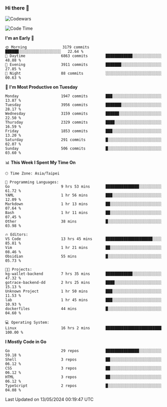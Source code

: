### Hi there 👋

![Codewars](https://www.codewars.com/users/omegaatt36/badges/small)

<!--START_SECTION:waka-->
![Code Time](http://img.shields.io/badge/Code%20Time-2%2C415%20hrs%2023%20mins-blue)

**I'm an Early 🐤** 

```text
🌞 Morning                3179 commits        ██████░░░░░░░░░░░░░░░░░░░   22.64 % 
🌆 Daytime                6863 commits        ████████████░░░░░░░░░░░░░   48.88 % 
🌃 Evening                3911 commits        ███████░░░░░░░░░░░░░░░░░░   27.85 % 
🌙 Night                  88 commits          ░░░░░░░░░░░░░░░░░░░░░░░░░   00.63 % 
```
📅 **I'm Most Productive on Tuesday** 

```text
Monday                   1947 commits        ███░░░░░░░░░░░░░░░░░░░░░░   13.87 % 
Tuesday                  3956 commits        ███████░░░░░░░░░░░░░░░░░░   28.17 % 
Wednesday                3159 commits        ██████░░░░░░░░░░░░░░░░░░░   22.50 % 
Thursday                 2329 commits        ████░░░░░░░░░░░░░░░░░░░░░   16.59 % 
Friday                   1853 commits        ███░░░░░░░░░░░░░░░░░░░░░░   13.20 % 
Saturday                 291 commits         █░░░░░░░░░░░░░░░░░░░░░░░░   02.07 % 
Sunday                   506 commits         █░░░░░░░░░░░░░░░░░░░░░░░░   03.60 % 
```


📊 **This Week I Spent My Time On** 

```text
🕑︎ Time Zone: Asia/Taipei

💬 Programming Languages: 
Go                       9 hrs 53 mins       ███████████████░░░░░░░░░░   61.72 % 
YAML                     1 hr 56 mins        ███░░░░░░░░░░░░░░░░░░░░░░   12.09 % 
Markdown                 1 hr 13 mins        ██░░░░░░░░░░░░░░░░░░░░░░░   07.64 % 
Bash                     1 hr 11 mins        ██░░░░░░░░░░░░░░░░░░░░░░░   07.45 % 
Other                    38 mins             █░░░░░░░░░░░░░░░░░░░░░░░░   03.98 % 

🔥 Editors: 
VS Code                  13 hrs 45 mins      █████████████████████░░░░   85.81 % 
Vim                      1 hr 21 mins        ██░░░░░░░░░░░░░░░░░░░░░░░   08.46 % 
Obsidian                 55 mins             █░░░░░░░░░░░░░░░░░░░░░░░░   05.73 % 

🐱‍💻 Projects: 
kg-wallet-backend        7 hrs 35 mins       ████████████░░░░░░░░░░░░░   47.32 % 
gotrace-backend-dd       2 hrs 25 mins       ████░░░░░░░░░░░░░░░░░░░░░   15.13 % 
Unknown Project          1 hr 50 mins        ███░░░░░░░░░░░░░░░░░░░░░░   11.53 % 
lab                      1 hr 45 mins        ███░░░░░░░░░░░░░░░░░░░░░░   10.93 % 
dockerfiles              44 mins             █░░░░░░░░░░░░░░░░░░░░░░░░   04.60 % 

💻 Operating System: 
Linux                    16 hrs 2 mins       █████████████████████████   100.00 % 
```

**I Mostly Code in Go** 

```text
Go                       29 repos            ███████████████░░░░░░░░░░   59.18 % 
Shell                    3 repos             ██░░░░░░░░░░░░░░░░░░░░░░░   06.12 % 
CSS                      3 repos             ██░░░░░░░░░░░░░░░░░░░░░░░   06.12 % 
HTML                     3 repos             ██░░░░░░░░░░░░░░░░░░░░░░░   06.12 % 
TypeScript               2 repos             █░░░░░░░░░░░░░░░░░░░░░░░░   04.08 % 
```




 Last Updated on 13/05/2024 00:19:47 UTC
<!--END_SECTION:waka-->

<!--
**omegaatt36/omegaatt36** is a ✨ _special_ ✨ repository because its `README.md` (this file) appears on your GitHub profile.

Here are some ideas to get you started:

- 🔭 I’m currently working on ...
- 🌱 I’m currently learning ...
- 👯 I’m looking to collaborate on ...
- 🤔 I’m looking for help with ...
- 💬 Ask me about ...
- 📫 How to reach me: ...
- 😄 Pronouns: ...
- ⚡ Fun fact: ...
-->
